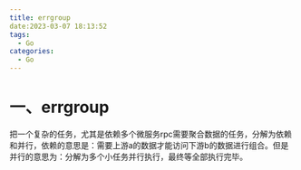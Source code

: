```yaml
---
title: errgroup
date:2023-03-07 18:13:52
tags:
  - Go
categories:
  - Go
---
```




# 一、errgroup

把一个复杂的任务，尤其是依赖多个微服务rpc需要聚合数据的任务，分解为依赖和并行，依赖的意思是：需要上游a的数据才能访问下游b的数据进行组合。但是并行的意思为：分解为多个小任务并行执行，最终等全部执行完毕。